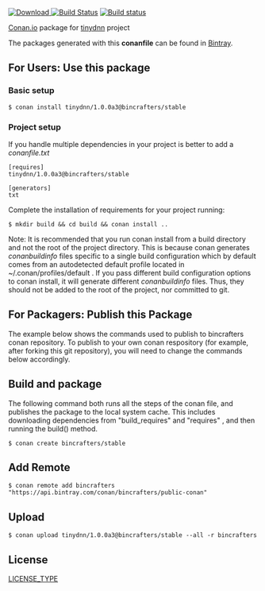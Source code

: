 [ ![Download](https://api.bintray.com/packages/bincrafters/public-conan/tinydnn%3Abincrafters/images/download.svg) ](https://bintray.com/bincrafters/public-conan/tinydnn%3Abincrafters/_latestVersion)
[![Build Status](https://travis-ci.com/bincrafters/conan-tinydnn.svg?branch=stable%2F0.0.0)](https://travis-ci.com/bincrafters/conan-tinydnn)
[![Build status](https://ci.appveyor.com/api/projects/status/sxs9n6vb8nqa92l5?svg=true)](https://ci.appveyor.com/project/BinCrafters/conan-tinydnn)

[Conan.io](https://conan.io) package for [tinydnn](https://github.com/someauthor/somelib) project

The packages generated with this **conanfile** can be found in [Bintray](https://bintray.com/bincrafters/public-conan/tinydnn%3Abincrafters).

## For Users: Use this package

### Basic setup

    $ conan install tinydnn/1.0.0a3@bincrafters/stable

### Project setup

If you handle multiple dependencies in your project is better to add a *conanfile.txt*

    [requires]
    tinydnn/1.0.0a3@bincrafters/stable

    [generators]
    txt

Complete the installation of requirements for your project running:

    $ mkdir build && cd build && conan install ..

Note: It is recommended that you run conan install from a build directory and not the root of the project directory.  This is because conan generates *conanbuildinfo* files specific to a single build configuration which by default comes from an autodetected default profile located in ~/.conan/profiles/default .  If you pass different build configuration options to conan install, it will generate different *conanbuildinfo* files.  Thus, they should not be added to the root of the project, nor committed to git.

## For Packagers: Publish this Package

The example below shows the commands used to publish to bincrafters conan repository. To publish to your own conan respository (for example, after forking this git repository), you will need to change the commands below accordingly.

## Build and package

The following command both runs all the steps of the conan file, and publishes the package to the local system cache.  This includes downloading dependencies from "build_requires" and "requires" , and then running the build() method.

    $ conan create bincrafters/stable

## Add Remote

    $ conan remote add bincrafters "https://api.bintray.com/conan/bincrafters/public-conan"

## Upload

    $ conan upload tinydnn/1.0.0a3@bincrafters/stable --all -r bincrafters

## License
[LICENSE_TYPE](LICENSE)
